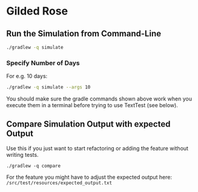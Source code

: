# Gilded Rose
## Run the Simulation from Command-Line

```sh
./gradlew -q simulate
```

### Specify Number of Days

For e.g. 10 days:

```sh
./gradlew -q simulate --args 10
```

You should make sure the gradle commands shown above work when you execute them in a terminal before trying to use TextTest (see below).

## Compare Simulation Output with expected Output
Use this if you just want to start refactoring or adding the feature without writing tests.
```
./gradlew -q compare
```

For the feature you might have to adjust the expected output here: `/src/test/resources/expected_output.txt`


